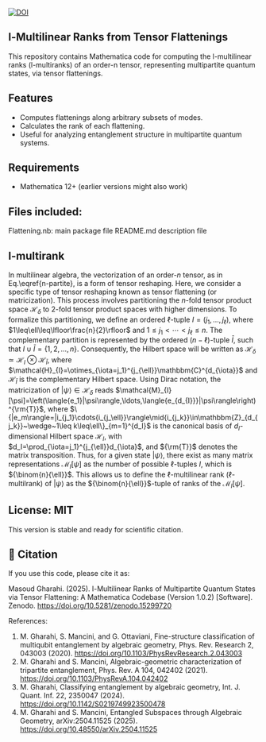[![DOI](https://zenodo.org/badge/974492044.svg)](https://doi.org/10.5281/zenodo.15299720)

## l-Multilinear Ranks from Tensor Flattenings

This repository contains Mathematica code for computing the l-multilinear ranks (l-multiranks) of an order-n tensor, representing multipartite quantum states, via tensor flattenings.

## Features
- Computes flattenings along arbitrary subsets of modes.
- Calculates the rank of each flattening.
- Useful for analyzing entanglement structure in multipartite quantum systems.

## Requirements
- Mathematica 12+ (earlier versions might also work)

## Files included:

Flattening.nb: main package file
README.md description file

## l-multirank
In multilinear algebra, the vectorization of an order-$n$ tensor, as in Eq.\eqref{n-partite}, is a form of tensor reshaping. Here, we consider a specific type of tensor reshaping known as tensor flattening (or matricization). This process involves partitioning the $n$-fold tensor product space $\mathcal{H}_{\delta}$ to $2$-fold tensor product spaces with higher dimensions. To formalize this partitioning, we define an ordered $\ell$-tuple $I=(j_1,\ldots,j_{\ell})$, where $1\leq\ell\leq\lfloor\frac{n}{2}\rfloor$ and $1\leq j_1<\cdots<j_{\ell}\leq{n}$. The complementary partition is represented by the ordered $(n-\ell)$-tuple $\bar{I}$, such that $I\cup\bar{I}=\{1,2,\ldots,n\}$. Consequently, the Hilbert space will be written as $\mathcal{H}_{\delta}\simeq\mathcal{H}_{I}\otimes\mathcal{H}_{\bar{I}}$, where $\mathcal{H}_{I}=\otimes_{\iota=j_1}^{j_{\ell}}\mathbbm{C}^{d_{\iota}}$ and $\mathcal{H}_{\bar{I}}$ is the complementary Hilbert space. Using Dirac notation, the matricization of $|\psi\rangle\in\mathcal{H}_{\delta}$ reads $\mathcal{M}_{I}[\psi]=\left(\langle{e_1}|\psi\rangle,\ldots,\langle{e_{d_{I}}}|\psi\rangle\right)^{\rm{T}}$, where $\{|e_m\rangle=|i_{j_1}\cdots{i_{j_\ell}}\rangle\mid{i_{j_k}}\in\mathbbm{Z}_{d_{j_k}}~\wedge~1\leq k\leq\ell\}_{m=1}^{d_I}$ is the canonical basis of $d_I$-dimensional Hilbert space $\mathcal{H}_{I}$, with $d_I=\prod_{\iota=j_1}^{j_{\ell}}d_{\iota}$, and ${\rm{T}}$ denotes the matrix transposition. Thus, for a given state $|\psi\rangle$, there exist as many matrix representations $\mathcal{M}_{I}[\psi]$ as the number of possible $\ell$-tuples $I$, which is ${\binom{n}{\ell}}$. This allows us to define the $\ell$-multilinear rank ($\ell$-multilrank) of $|\psi\rangle$ as the ${\binom{n}{\ell}}$-tuple of ranks of the $\mathcal{M}_{I}[\psi]$.

## License: MIT

This version is stable and ready for scientific citation.

## 📜 Citation

If you use this code, please cite it as:

Masoud Gharahi. (2025). l-Multilinear Ranks of Multipartite Quantum States via Tensor Flattening: A Mathematica Codebase (Version 1.0.2) [Software]. Zenodo. https://doi.org/10.5281/zenodo.15299720


References:

1. M. Gharahi, S. Mancini, and G. Ottaviani, Fine-structure classification of multiqubit entanglement by algebraic geometry, Phys. Rev. Research 2, 043003 (2020). https://doi.org/10.1103/PhysRevResearch.2.043003
2. M. Gharahi and S. Mancini, Algebraic-geometric characterization of tripartite entanglement, Phys. Rev. A 104, 042402 (2021). https://doi.org/10.1103/PhysRevA.104.042402
3. M. Gharahi, Classifying entanglement by algebraic geometry, Int. J. Quant. Inf. 22, 2350047 (2024). https://doi.org/10.1142/S0219749923500478
4. M. Gharahi and S. Mancini, Entangled Subspaces through Algebraic Geometry, arXiv:2504.11525 (2025). https://doi.org/10.48550/arXiv.2504.11525
